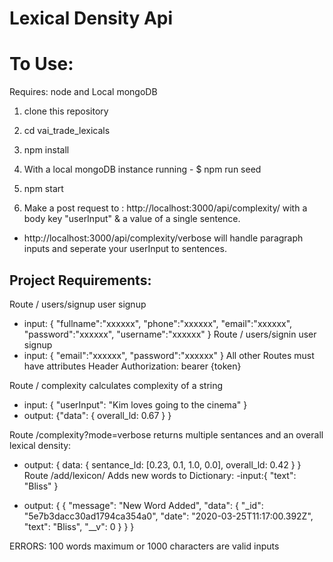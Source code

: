 # Lexical Density Api 


# To Use:
Requires: node and Local mongoDB

1. clone this repository
2. cd vai_trade_lexicals
3. npm install
4. With a local mongoDB instance running - $ npm run seed
5. npm start

6.  Make a post request to : http://localhost:3000/api/complexity/
with a body key "userInput" & a value of a single sentence.

- http://localhost:3000/api/complexity/verbose will handle paragraph inputs and seperate your userInput to sentences.



## Project Requirements: 
Route / users/signup user signup
- input: {
    "fullname":"xxxxxx",
        "phone":"xxxxxx",
        "email":"xxxxxx",
        "password":"xxxxxx",
        "username":"xxxxxx"
}
Route / users/signin user signup
- input: {
        "email":"xxxxxx",
        "password":"xxxxxx"
}
All other Routes must have attributes
Header
Authorization: bearer {token}

Route / complexity calculates complexity of a string

- input: {
    "userInput": "Kim loves going to the cinema"
}
- output: {"data": {
    overall_ld: 0.67
    }
    }

Route /complexity?mode=verbose returns multiple sentances and an overall lexical density:
- output: {
    data: {
        sentance_ld: [0.23, 0.1, 1.0, 0.0],
        overall_ld: 0.42
    }
}
Route /add/lexicon/ Adds new words to Dictionary:
-input:{
    "text": "Bliss"
}

- output: {
   {
    "message": "New Word Added",
    "data": {
        "_id": "5e7b3dacc30ad1794ca354a0",
        "date": "2020-03-25T11:17:00.392Z",
        "text": "Bliss",
        "__v": 0
    }
   }
 }


ERRORS: 100 words maximum or 1000 characters are valid inputs

